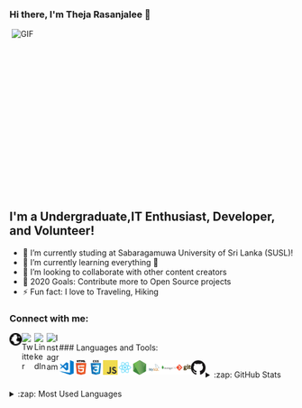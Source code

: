 ### Hi there, I'm Theja Rasanjalee  👋

<img align="right" alt="GIF" src="https://github.com/arsentieva/arsentieva/blob/main/code.gif?raw=true" width="500" height="320" />

## I'm a Undergraduate,IT Enthusiast, Developer, and Volunteer!
- 🔭 I’m currently studing at  Sabaragamuwa University of Sri Lanka (SUSL)!
- 🌱 I’m currently learning everything 🤣
- 👯 I’m looking to collaborate with other content creators
- 🥅 2020 Goals: Contribute more to Open Source projects
- ⚡ Fun fact: I love to Traveling, Hiking

### Connect with me:

[<img align="left" alt="web" width="22px"  src="https://raw.githubusercontent.com/iconic/open-iconic/master/svg/globe.svg"  />][website]
[<img align="left" alt="Twitter" width="22px" src="https://cdn.jsdelivr.net/npm/simple-icons@v3/icons/twitter.svg"  />][twitter]
[<img align="left" alt="LinkedIn" width="22px" src="https://cdn.jsdelivr.net/npm/simple-icons@v3/icons/linkedin.svg"   />][linkedin]
[<img align="left" alt="Instagram" width="22px" src="https://cdn.jsdelivr.net/npm/simple-icons@v3/icons/instagram.svg"  />][instagram]

<br />
### Languages and Tools:

[<img align="left" alt="Visual Studio Code" width="26px" src="https://raw.githubusercontent.com/github/explore/80688e429a7d4ef2fca1e82350fe8e3517d3494d/topics/visual-studio-code/visual-studio-code.png" />][webdevplaylist]
[<img align="left" alt="HTML5" width="26px" src="https://raw.githubusercontent.com/github/explore/80688e429a7d4ef2fca1e82350fe8e3517d3494d/topics/html/html.png" />][webdevplaylist]
[<img align="left" alt="CSS3" width="26px" src="https://raw.githubusercontent.com/github/explore/80688e429a7d4ef2fca1e82350fe8e3517d3494d/topics/css/css.png" />][webdevplaylist]
[<img align="left" alt="JavaScript" width="26px" src="https://raw.githubusercontent.com/github/explore/80688e429a7d4ef2fca1e82350fe8e3517d3494d/topics/javascript/javascript.png" />][webdevplaylist]
[<img align="left" alt="React" width="26px" src="https://raw.githubusercontent.com/github/explore/80688e429a7d4ef2fca1e82350fe8e3517d3494d/topics/react/react.png" />][webdevplaylist]
[<img align="left" alt="Node.js" width="26px" src="https://raw.githubusercontent.com/github/explore/80688e429a7d4ef2fca1e82350fe8e3517d3494d/topics/nodejs/nodejs.png" />][webdevplaylist]
[<img align="left" alt="MySQL" width="26px" src="https://raw.githubusercontent.com/github/explore/80688e429a7d4ef2fca1e82350fe8e3517d3494d/topics/mysql/mysql.png" />][webdevplaylist]
[<img align="left" alt="MongoDB" width="26px" src="https://raw.githubusercontent.com/github/explore/80688e429a7d4ef2fca1e82350fe8e3517d3494d/topics/mongodb/mongodb.png" />][webdevplaylist]
[<img align="left" alt="Git" width="26px" src="https://raw.githubusercontent.com/github/explore/80688e429a7d4ef2fca1e82350fe8e3517d3494d/topics/git/git.png" />][webdevplaylist]
[<img align="left" alt="GitHub" width="26px" src="https://raw.githubusercontent.com/github/explore/78df643247d429f6cc873026c0622819ad797942/topics/github/github.png" />][webdevplaylist]

<br />
<details>
  <summary>:zap: GitHub Stats</summary>

  <img align="left" alt="Theja's GitHub Stats" src="https://github-readme-stats.vercel.app/api?username=Theja1996&show_icons=true&theme=radical" />

</details>
<br />
<details>
  <summary>:zap: Most Used Languages</summary>

<img align="left" alt="Theja's GitHub Top Languages" src="https://github-readme-stats.vercel.app/api/top-langs/?username=Theja1996" />

</details>



[website]: http://thejarasanjalee.000webhostapp.com
[twitter]: https://twitter.com/TRasanjalee

[instagram]:https://www.instagram.com
[linkedin]: https://www.linkedin.com/in/theja-rasanjalee-b66302173
[webdevplaylist]: https://www.youtube.com/playlist?list=PLkwxH9e_vrAJ0WbEsFA9W3I1W-g_BTsbt
"# CODESTACKR" 
